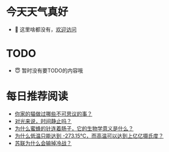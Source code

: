 # 今天天气真好
- 👋 这里啥都没有，[欢迎访问](https://zhangfeng-ola.github.io/)
<!---
- 👀 I’m interested in ...
- 🌱 I’m currently learning ...
- 💞️ I’m looking to collaborate on ...
- 📫 How to reach me ...
- 😇 I'm doing something ...

--->

# TODO 
- 😇 暂时没有要TODO的内容哦

<!---
zhangfeng-ola/zhangfeng-ola is a ✨ special ✨ repository because its `README.md` (this file) appears on your GitHub profile.
You can click the Preview link to take a look at your changes.
--->

# 每日推荐阅读
<!-- BLOG-POST-LIST:START -->
- [你家的猫做过哪些不可思议的事？](https://daily.zhihu.com/story/9761956)
- [对光来说，时间静止吗？](https://daily.zhihu.com/story/9761958)
- [为什么蜜蜂的针连着肠子，它的生物学意义是什么？](https://daily.zhihu.com/story/9761959)
- [为什么低温只能达到 -273.15℃，而高温可以达到上亿亿摄氏度？](https://daily.zhihu.com/story/9761968)
- [苏联为什么会输掉冷战？](https://daily.zhihu.com/story/9761975)
<!-- BLOG-POST-LIST:END -->
